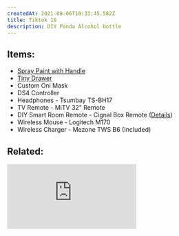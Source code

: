 ```yaml
---
createdAt: 2021-08-06T18:33:45.582Z
title: Tiktok 16
description: DIY Panda Alcohol bottle
---
```

## Items:

* [Spray Paint with Handle](https://shp.ee/78d23ht) 
* [Tiny Drawer](https://shp.ee/cyb4jht)
* Custom Oni Mask
* DS4 Controller
* Headphones - Tsumbay TS-BH17
* TV Remote - MiTV 32" Remote
* DIY Smart Room Remote - Cignal Box Remote ([Details](https://www.thejandae.xyz/projects))
* Wireless Mouse - Logitech M170
* Wireless Charger - Mezone TWS B6 (Included)

## Related:

<iframe src="https://www.youtube.com/embed/uHDm_fKepuE" title="YouTube video player" frameborder="0" allow="accelerometer; autoplay; clipboard-write; encrypted-media; gyroscope; picture-in-picture" allowfullscreen></iframe>